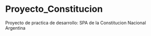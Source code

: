 # Proyecto_Constitucion
Proyecto de practica de desarrollo: SPA de la Constitucion Nacional Argentina
